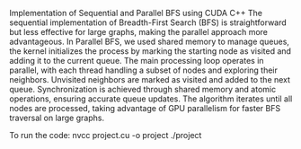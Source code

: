 Implementation of Sequential and Parallel BFS using CUDA C++
The sequential implementation of Breadth-First Search (BFS) is straightforward but less effective for large graphs, making the parallel approach more advantageous. In Parallel BFS, we used shared memory to manage queues, the kernel initializes the process by marking the starting node as visited and adding it to the current queue. The main processing loop operates in parallel, with each thread handling a subset of nodes and exploring their neighbors. Unvisited neighbors are marked as visited and added to the next queue. Synchronization is achieved through shared memory and atomic operations, ensuring accurate queue updates. The algorithm iterates until all nodes are processed, taking advantage of GPU parallelism for faster BFS traversal on large graphs.

To run the code: nvcc project.cu -o project
                 ./project
